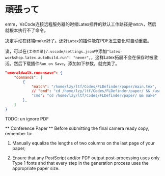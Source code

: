 <!--
 * @Author: LetMeFly
 * @Date: 2024-07-05 21:09:55
 * @LastEditors: LetMeFly
 * @LastEditTime: 2024-07-13 18:55:04
-->
# 頑張って

emm，VsCode连接远程服务器的时候Latex插件的默认工作路径是```%WS1%```，然后就根本执行不了命令。

决定手动在终端make好了。还好```Latex```的插件能在PDF发生变化时自动重载。

诶，可以在```{工作目录}/.vscode/settings.json```中添加```"latex-workshop.latex.autoBuild.run": "never",```，这样Latex拓展不会在保存时被激活。然后下载插件```Run on Save```，添加如下参数，就完美了。

```json
"emeraldwalk.runonsave": {
    "commands": [
        {
            "match": "/home/lzy/ltf/Codes/FLDefinder/paper/main.tex",
            // "cmd": "cd /home/lzy/ltf/Codes/FLDefinder/paper/ && /usr/local/texlive/2024/bin/x86_64-linux/xelatex main.tex"
            "cmd": "cd /home/lzy/ltf/Codes/FLDefinder/paper/ && make"
        },
    ]
}
```

TODO: un ignore PDF


** Conference Paper **
Before submitting the final camera ready copy, remember to:

 1. Manually equalize the lengths of two columns on the last page
 of your paper;

 2. Ensure that any PostScript and/or PDF output post-processing
 uses only Type 1 fonts and that every step in the generation
 process uses the appropriate paper size.